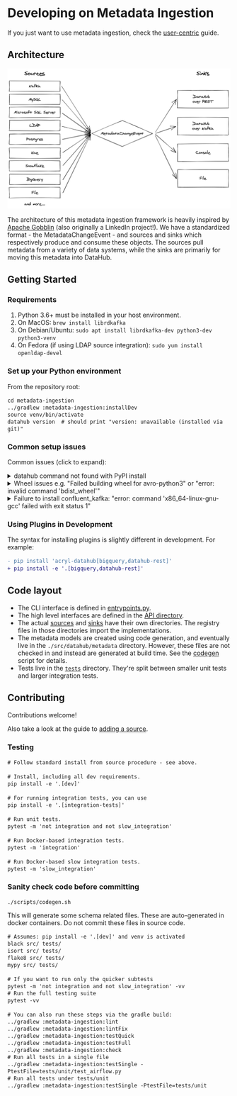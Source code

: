 # Developing on Metadata Ingestion

If you just want to use metadata ingestion, check the [user-centric](./README.md) guide.

## Architecture

![metadata ingestion framework layout](../docs/imgs/datahub-metadata-ingestion-framework.png)

The architecture of this metadata ingestion framework is heavily inspired by [Apache Gobblin](https://gobblin.apache.org/) (also originally a LinkedIn project!). We have a standardized format - the MetadataChangeEvent - and sources and sinks which respectively produce and consume these objects. The sources pull metadata from a variety of data systems, while the sinks are primarily for moving this metadata into DataHub.

## Getting Started

### Requirements

1. Python 3.6+ must be installed in your host environment.
2. On MacOS: `brew install librdkafka`
3. On Debian/Ubuntu: `sudo apt install librdkafka-dev python3-dev python3-venv`
4. On Fedora (if using LDAP source integration): `sudo yum install openldap-devel`

### Set up your Python environment

From the repository root: 

```shell
cd metadata-ingestion
../gradlew :metadata-ingestion:installDev
source venv/bin/activate
datahub version  # should print "version: unavailable (installed via git)"
```

### Common setup issues

Common issues (click to expand):

<details>
  <summary>datahub command not found with PyPI install</summary>

If you've already run the pip install, but running `datahub` in your command line doesn't work, then there is likely an issue with your PATH setup and Python.

The easiest way to circumvent this is to install and run via Python, and use `python3 -m datahub` in place of `datahub`.

```shell
python3 -m pip install --upgrade acryl-datahub
python3 -m datahub --help
```

</details>

<details>
  <summary>Wheel issues e.g. "Failed building wheel for avro-python3" or "error: invalid command 'bdist_wheel'"</summary>

This means Python's `wheel` is not installed. Try running the following commands and then retry.

```shell
pip install --upgrade pip wheel setuptools
pip cache purge
```

</details>

<details>
  <summary>Failure to install confluent_kafka: "error: command 'x86_64-linux-gnu-gcc' failed with exit status 1"</summary>

This sometimes happens if there's a version mismatch between the Kafka's C library and the Python wrapper library. Try running `pip install confluent_kafka==1.5.0` and then retrying.

</details>

### Using Plugins in Development

The syntax for installing plugins is slightly different in development. For example:

```diff
- pip install 'acryl-datahub[bigquery,datahub-rest]'
+ pip install -e '.[bigquery,datahub-rest]'
```

## Code layout

- The CLI interface is defined in [entrypoints.py](./src/datahub/entrypoints.py).
- The high level interfaces are defined in the [API directory](./src/datahub/ingestion/api).
- The actual [sources](./src/datahub/ingestion/source) and [sinks](./src/datahub/ingestion/sink) have their own directories. The registry files in those directories import the implementations.
- The metadata models are created using code generation, and eventually live in the `./src/datahub/metadata` directory. However, these files are not checked in and instead are generated at build time. See the [codegen](./scripts/codegen.sh) script for details.
- Tests live in the [`tests`](./tests) directory. They're split between smaller unit tests and larger integration tests.

## Contributing

Contributions welcome!

Also take a look at the guide to [adding a source](./adding-source.md).

### Testing

```shell
# Follow standard install from source procedure - see above.

# Install, including all dev requirements.
pip install -e '.[dev]'

# For running integration tests, you can use 
pip install -e '.[integration-tests]'

# Run unit tests.
pytest -m 'not integration and not slow_integration'

# Run Docker-based integration tests.
pytest -m 'integration'

# Run Docker-based slow integration tests.
pytest -m 'slow_integration'
```

### Sanity check code before committing

```shell
./scripts/codegen.sh
```

This will generate some schema related files. These are auto-generated in docker containers. Do not commit these files in source code.


```shell
# Assumes: pip install -e '.[dev]' and venv is activated
black src/ tests/
isort src/ tests/
flake8 src/ tests/
mypy src/ tests/

# If you want to run only the quicker subtests
pytest -m 'not integration and not slow_integration' -vv
# Run the full testing suite
pytest -vv

# You can also run these steps via the gradle build:
../gradlew :metadata-ingestion:lint
../gradlew :metadata-ingestion:lintFix
../gradlew :metadata-ingestion:testQuick
../gradlew :metadata-ingestion:testFull
../gradlew :metadata-ingestion:check
# Run all tests in a single file
../gradlew :metadata-ingestion:testSingle -PtestFile=tests/unit/test_airflow.py
# Run all tests under tests/unit
../gradlew :metadata-ingestion:testSingle -PtestFile=tests/unit
```
